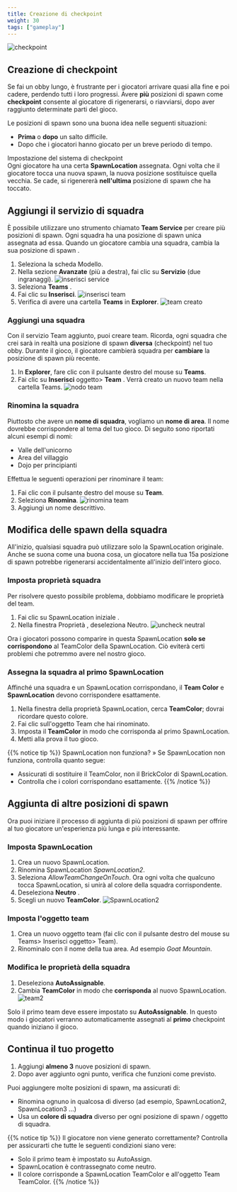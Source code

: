 ```yaml
---
title: Creazione di checkpoint
weight: 30
tags: ["gameplay"] 
---
```


![checkpoint](IntroToStudio_heroCheckpoints.jpg)

## Creazione di checkpoint

Se fai un obby lungo, è frustrante per i giocatori arrivare quasi alla fine e poi cadere, perdendo tutti i loro progressi. Avere **più** posizioni di spawn come **checkpoint** consente al giocatore di rigenerarsi, o riavviarsi, dopo aver raggiunto determinate parti del gioco.

Le posizioni di spawn sono una buona idea nelle seguenti situazioni:

* **Prima** o **dopo** un salto difficile.
* Dopo che i giocatori hanno giocato per un breve periodo di tempo.

Impostazione del sistema di checkpoint  
Ogni giocatore ha una certa **SpawnLocation** assegnata. Ogni volta che il giocatore tocca una nuova spawn, la nuova posizione sostituisce quella vecchia. Se cade, si rigenererà **nell'ultima** posizione di spawn che ha toccato.

## Aggiungi il servizio di squadra

È possibile utilizzare uno strumento chiamato **Team Service** per creare più posizioni di spawn. Ogni squadra ha una posizione di spawn unica assegnata ad essa. Quando un giocatore cambia una squadra, cambia la sua posizione di spawn .

1. Seleziona la scheda Modello.
1. Nella sezione **Avanzate** (più a destra), fai clic su **Servizio** (due ingranaggi).
![inserisci service](InsertService_updated.png)
1. Seleziona **Teams** .
1. Fai clic su **Inserisci**.
![inserisci team](TeamsInsert_480x320.png)
1. Verifica di avere una cartella **Teams** in **Explorer**.
![team creato](TeamsCreated_480x320.png)

### Aggiungi una squadra

Con il servizio Team aggiunto, puoi creare team. Ricorda, ogni squadra che crei sarà in realtà una posizione di spawn **diversa** (checkpoint) nel tuo obby. Durante il gioco, il giocatore cambierà squadra per **cambiare** la posizione di spawn più recente.

1. In **Explorer**, fare clic con il pulsante destro del mouse su **Teams**.
1. Fai clic su **Inserisci** oggetto> **Team** . Verrà creato un nuovo team nella cartella Teams.
![nodo team](TeamNode_480x320.png)

### Rinomina la squadra

Piuttosto che avere un **nome di squadra**, vogliamo un **nome di area**. Il nome dovrebbe corrispondere al tema del tuo gioco. Di seguito sono riportati alcuni esempi di nomi:

* Valle dell'unicorno
* Area del villaggio
* Dojo per principianti

Effettua le seguenti operazioni per rinominare il team:

1. Fai clic con il pulsante destro del mouse su **Team**.
1. Seleziona **Rinomina**.
![rinomina team](RenameTeamNode_480x320.png)
1. Aggiungi un nome descrittivo.

## Modifica delle spawn della squadra

All'inizio, qualsiasi squadra può utilizzare solo la SpawnLocation originale. Anche se suona come una buona cosa, un giocatore nella tua 15a posizione di spawn potrebbe rigenerarsi accidentalmente all'inizio dell'intero gioco.

### Imposta proprietà squadra

Per risolvere questo possibile problema, dobbiamo modificare le proprietà del team.

1. Fai clic su SpawnLocation iniziale .
1. Nella finestra Proprietà , deseleziona Neutro.
![uncheck neutral](UncheckNeutral_480x320.png)

Ora i giocatori possono comparire in questa SpawnLocation **solo se corrispondono** al TeamColor della SpawnLocation. Ciò eviterà certi problemi che potremmo avere nel nostro gioco.

### Assegna la squadra al primo SpawnLocation

Affinché una squadra e un SpawnLocation corrispondano, il **Team Color** e **SpawnLocation** devono corrispondere esattamente.

1. Nella finestra della proprietà SpawnLocation, cerca **TeamColor**; dovrai ricordare questo colore.
1. Fai clic sull'oggetto Team che hai rinominato.
1. Imposta il **TeamColor** in modo che corrisponda al primo SpawnLocation.
1. Metti alla prova il tuo gioco.

{{% notice tip %}}
SpawnLocation non funziona? »
Se SpawnLocation non funziona, controlla quanto segue:  
* Assicurati di sostituire il TeamColor, non il BrickColor di SpawnLocation.
* Controlla che i colori corrispondano esattamente.
{{% /notice %}}

## Aggiunta di altre posizioni di spawn

Ora puoi iniziare il processo di aggiunta di più posizioni di spawn per offrire al tuo giocatore un'esperienza più lunga e più interessante.

### Imposta SpawnLocation

1. Crea un nuovo SpawnLocation.
1. Rinomina SpawnLocation *SpawnLocation2*.
1. Seleziona *AllowTeamChangeOnTouch*. Ora ogni volta che qualcuno tocca SpawnLocation, si unirà al colore della squadra corrispondente.
1. Deseleziona **Neutro** .
1. Scegli un nuovo **TeamColor**.
![SpawnLocation2](SpawnLocation2_480x320.png)

### Imposta l'oggetto team

1. Crea un nuovo oggetto team (fai clic con il pulsante destro del mouse su Teams> Inserisci oggetto> Team).
1. Rinominalo con il nome della tua area. Ad esempio *Goat Mountain*.

### Modifica le proprietà della squadra

1. Deseleziona **AutoAssignable**.
1. Cambia **TeamColor** in modo che **corrisponda** al nuovo SpawnLocation.
![team2](Team2_480x320.png)

Solo il primo team deve essere impostato su **AutoAssignable**. In questo modo i giocatori verranno automaticamente assegnati al **primo** checkpoint quando iniziano il gioco.

## Continua il tuo progetto

1. Aggiungi **almeno 3** nuove posizioni di spawn.
1. Dopo aver aggiunto ogni punto, verifica che funzioni come previsto.

Puoi aggiungere molte posizioni di spawn, ma assicurati di:

* Rinomina ognuno in qualcosa di diverso (ad esempio, SpawnLocation2, SpawnLocation3 ...)
* Usa un **colore di squadra** diverso per ogni posizione di spawn / oggetto di squadra.

{{% notice tip %}}
Il giocatore non viene generato correttamente?
Controlla per assicurarti che tutte le seguenti condizioni siano vere:
* Solo il primo team è impostato su AutoAssign.
* SpawnLocation è contrassegnato come neutro.
* Il colore corrisponde a SpawnLocation TeamColor e all'oggetto Team TeamColor.
{{% /notice %}}
